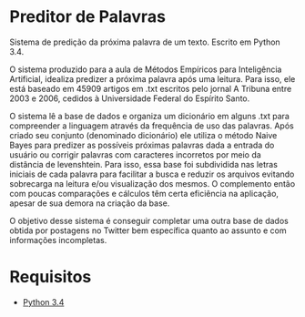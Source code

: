 Preditor de Palavras
====================

Sistema de predição da próxima palavra de um texto. Escrito em Python 3.4.

O sistema produzido para a aula de Métodos Empíricos para Inteligência Artificial, idealiza predizer a próxima palavra após uma leitura. Para isso, ele está baseado em 45909 artigos em .txt escritos pelo jornal A Tribuna entre 2003 e 2006, cedidos à Universidade Federal do Espírito Santo. 

O sistema lê a base de dados e organiza um dicionário em alguns .txt para compreender a linguagem através da frequência de uso das palavras. Após criado seu conjunto (denominado dicionário) ele utiliza o método Naive Bayes para predizer as possíveis próximas palavras dada a entrada do usuário ou corrigir palavras com caracteres incorretos por meio da distância de levenshtein. Para isso, essa base foi subdividida nas letras iniciais de cada palavra para facilitar a busca e reduzir os arquivos evitando sobrecarga na leitura e/ou visualização dos mesmos. O complemento então com poucas comparações e cálculos têm certa eficiência na aplicação, apesar de sua demora na criação da base.

O objetivo desse sistema é conseguir completar uma outra base de dados obtida por postagens no Twitter bem específica quanto ao assunto e com informações incompletas.

Requisitos
====================
- [Python 3.4](https://www.python.org/downloads/)
